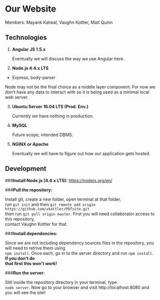 # Our Website

Members: Mayank Katwal, Vaughn Kottler, Matt Quinn

## Technologies

1. **Angular JS 1.5.x**

   Eventually we will discuss the way we use Angular here.

2. **Node.js 4.4.x LTS**
  * Express, body-parser

   Node may not be the final choice as a middle layer component. For now we don't have any data to interact with so it is being used as a minimal local web server.

3. **Ubuntu Server 16.04 LTS (Prod. Env.)**

   Currently we have nothing in production.

4. **MySQL**

   Future scope, intended DBMS.

5. **NGINX or Apache**

   Eventually we will have to figure out how our application gets hosted.

## Development

###**Install Node.js (4.4.x LTS):** https://nodejs.org/en/

###**Pull the repository:**

Install git, create a new folder, open terminal at that folder,  
run `git init` and then `git remote add origin https://github.com/vkottler/PDTsite.git`  
then run `git pull origin master`. First you will need collaborator access to this repository,  
contact Vaughn Kottler for that.

###**Install dependencies:**

Since we are not including dependency sources files in the repository, you will need to retrive them using  
`npm install`. Once each, go in to the server directory and run `npm install`. **If you don't do  
that first this won't work!**

###**Run the server:**

Still inside the repository directory in your terminal, type  
`node server`. Now go to your browser and visit http://localhost:8080 and you will see the site!
